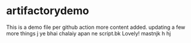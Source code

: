 # artifactorydemo

This is a demo file
per github action
more content added.
updating a few more things j
ye bhai chalaiy apan ne script.bk
Lovely!
mastnjk
h
hj

